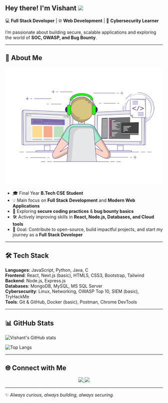 <h2> Hey there! I'm Vishant <img src="https://github.com/souvikguria98/souvikguria98/blob/master/Hi.gif" width="25"></h2>

💻 **Full Stack Developer** | 🌐 **Web Development** | 🔐 **Cybersecurity Learner**  

I’m passionate about building secure, scalable applications and exploring the world of **SOC, OWASP, and Bug Bounty**.  

---

## 🚀 About Me
<p align="center">
  <img alt="Coding GIF" src="https://raw.githubusercontent.com/devSouvik/devSouvik/master/gif3.gif" width="500"/>
</p>

- 🎓 Final Year **B.Tech CSE Student**  
- 💡 Main focus on **Full Stack Development** and **Modern Web Applications**  
- 🌱 Exploring **secure coding practices** & **bug bounty basics**  
- 🛠 Actively improving skills in **React, Node.js, Databases, and Cloud tools**  
- 🎯 Goal: Contribute to open-source, build impactful projects, and start my journey as a **Full Stack Developer**  

---

## 🛠️ Tech Stack
**Languages**: JavaScript, Python, Java, C  
**Frontend**: React, Next.js (basic), HTML5, CSS3, Bootstrap, Tailwind  
**Backend**: Node.js, Express.js  
**Databases**: MongoDB, MySQL, MS SQL Server  
**Cybersecurity**: Linux, Networking, OWASP Top 10, SIEM (basic), TryHackMe  
**Tools**: Git & GitHub, Docker (basic), Postman, Chrome DevTools  

---

## 📊 GitHub Stats
![Vishant's GitHub stats](https://github-readme-stats.vercel.app/api?username=im-vishu&show_icons=true&theme=tokyonight)  

![Top Langs](https://github-readme-stats.vercel.app/api/top-langs/?username=im-vishu&layout=compact&theme=tokyonight)  

---

## 🌐 Connect with Me
<p align="center">
  <a href="https://linkedin.com/in/vishant--chaudhary">
    <img src="https://img.shields.io/badge/LinkedIn-0077B5?style=for-the-badge&logo=linkedin&logoColor=white"/>
  </a>
  <a href="https://github.com/im-vishu">
    <img src="https://img.shields.io/badge/GitHub-181717?style=for-the-badge&logo=github&logoColor=white"/>
  </a>
</p>

---
✨ *Always curious, always building, always securing.*  
